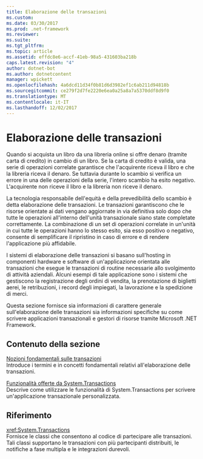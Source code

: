 ```yaml
---
title: Elaborazione delle transazioni
ms.custom: 
ms.date: 03/30/2017
ms.prod: .net-framework
ms.reviewer: 
ms.suite: 
ms.tgt_pltfrm: 
ms.topic: article
ms.assetid: effdc8e6-accf-41eb-98a5-431603ba218b
caps.latest.revision: "4"
author: dotnet-bot
ms.author: dotnetcontent
manager: wpickett
ms.openlocfilehash: 4a6dcd11d34f0b81d6d3982ef1c6ab211d94818b
ms.sourcegitcommit: ce279f2d7fe2220e6ea0a25a8a7a5370ddf8d9f0
ms.translationtype: MT
ms.contentlocale: it-IT
ms.lasthandoff: 12/02/2017
---
```

# <a name="transaction-processing"></a>Elaborazione delle transazioni
Quando si acquista un libro da una libreria online si offre denaro (tramite carta di credito) in cambio di un libro. Se la carta di credito è valida, una serie di operazioni correlate garantisce che l'acquirente riceva il libro e che la libreria riceva il denaro. Se tuttavia durante lo scambio si verifica un errore in una delle operazioni della serie, l'intero scambio ha esito negativo. L'acquirente non riceve il libro e la libreria non riceve il denaro.  
  
 La tecnologia responsabile dell'equità e della prevedibilità dello scambio è detta elaborazione delle transazioni. Le transazioni garantiscono che le risorse orientate ai dati vengano aggiornate in via definitiva solo dopo che tutte le operazioni all'interno dell'unità transazionale siano state completate correttamente. La combinazione di un set di operazioni correlate in un'unità in cui tutte le operazioni hanno lo stesso esito, sia esso positivo o negativo, consente di semplificare il ripristino in caso di errore e di rendere l'applicazione più affidabile.  
  
 I sistemi di elaborazione delle transazioni si basano sull'hosting in componenti hardware e software di un'applicazione orientata alle transazioni che esegue le transazioni di routine necessarie allo svolgimento di attività aziendali. Alcuni esempi di tale applicazione sono i sistemi che gestiscono la registrazione degli ordini di vendita, la prenotazione di biglietti aerei, le retribuzioni, i record degli impiegati, la lavorazione e la spedizione di merci.  
  
 Questa sezione fornisce sia informazioni di carattere generale sull'elaborazione delle transazioni sia informazioni specifiche su come scrivere applicazioni transazionali e gestori di risorse tramite Microsoft .NET Framework.  
  
## <a name="in-this-section"></a>Contenuto della sezione  
 [Nozioni fondamentali sulle transazioni](../../../../docs/framework/data/transactions/transaction-fundamentals.md)  
 Introduce i termini e in concetti fondamentali relativi all'elaborazione delle transazioni.  
  
 [Funzionalità offerte da System.Transactions](../../../../docs/framework/data/transactions/features-provided-by-system-transactions.md)  
 Descrive come utilizzare le funzionalità di System.Transactions per scrivere un'applicazione transazionale personalizzata.  
  
## <a name="reference"></a>Riferimento  
 <xref:System.Transactions>  
 Fornisce le classi che consentono al codice di partecipare alle transazioni. Tali classi supportano le transazioni con più partecipanti distribuiti, le notifiche a fase multipla e le integrazioni durevoli.
